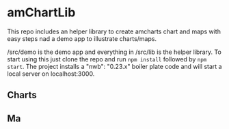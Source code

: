 # amChartLib

This repo includes an helper library to create amcharts chart and maps with easy steps nad a demo app to illustrate charts/maps.

/src/demo is the demo app and everything in /src/lib is the helper library. To start using this just clone the repo and run ```npm install``` followed by ```npm start```. The project installs a "nwb": "0.23.x" boiler plate code and will start a local server on localhost:3000.

## Charts


## Ma

